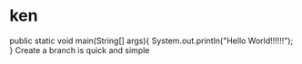 # ken
public static void main(String[] args){
  System.out.println("Hello World!!!!!!");
}
Create a branch is quick and simple
